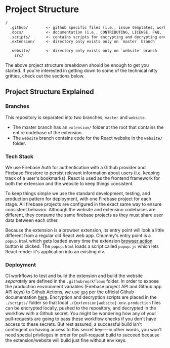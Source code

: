 # Project Structure

```txt
/
  .github/        <- github specific files (i.e., issue templates, workflow templates, ...)
  .docs/          <- documentation (i.e., CONTRIBUTING, LICENSE, FAQ, ...)
  .scripts/       <- contains scripts for encrypting and decrypting env var's
  .extension/     <- directory only exists only on `master` branch

  .website/       <- directory only exists only on `website` branch
    src/

```

The above project structure breakdown should be enough to get you started. If you're interested in getting down to some of the technical nitty gritties, check out the sections below.

## Project Structure Explained

### Branches

This repository is separated into two branches, `master` and `website`.

- The master branch has an `extension/` folder at the root that contains the entire codebase of the extension.
- The `website` branch contains code for the React website in the `website/` folder.

### Tech Stack

We use Firebase Auth for authentication with a Github provider and Firebase Firestore to persist relevant information about users (i.e. keeping track of a user's bookmarks). React is used as the frontend framework for both the extension and the website to keep things consistent.

To keep things simple we use the standard development, testing, and production pattern for deployment, with one Firebase project for each stage. All firebase projects are configured in the exact same way to ensure consistent behavior. Although the website and extension codebases are different, they consume the same firebase projects as they must share user data between each other.

Because the extension is a browser extension, its entry point will look a little different from a regular old React web app. Chummy's entry point is a `popup.html` which gets loaded every time the extension [browser action](https://developer.mozilla.org/en-US/docs/Mozilla/Add-ons/WebExtensions/API/browserAction) button is clicked. The `popup.html` loads a script called `popup.js` which lets React render it's application into an existing div.

### Deployment

CI workflows to test and build the extension and build the website _separately_ are defined in the `.github/workflows` folder. In order to expose the production environment variables (Firebase project API and Github app API keys) to Github Actions, we use `gpg` per the official Github documentation [here](https://docs.github.com/en/free-pro-team@latest/actions/reference/encrypted-secrets#limits-for-secrets). Encryption and decryption scripts are placed in the `./scripts/` folder so that local `./{extension|website}.env.production` files can be encrypted locally, pushed to the repository, and decrypted in the workflow with a Github secret. You might be wondering how any of your pull-requests are going to pass these workflow checks if you don't have access to these secrets. But rest assured, a successful build isn't contingent on having access to this secret key—-in other words, you won't need special privileges in order for pull-request build to succeed because the extension/website will build just fine without env keys.
